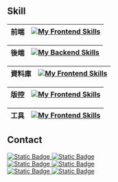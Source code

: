 ## Skill
| 前端 | [![My Frontend Skills](https://skillicons.dev/icons?i=html,css,js,bootstrap,jquery,angular,ts,postman,graphql)](https://skillicons.dev) |
| -------- | -------------------------------------------------------------------------------------------------------------------------------------------- |

| 後端 | [![My Backend Skills](https://skillicons.dev/icons?i=cs,dotnet)](https://skillicons.dev) |
| ------- | --------------------------------------------------------------------------------------------------------------------------------------------------- |

| 資料庫 | [![My Frontend Skills](https://skillicons.dev/icons?i=mysql,sqlite)](https://skillicons.dev) |
| -------- | -------------------------------------------------------------------------------------------------------------------------------------------- |

| 版控 | [![My Frontend Skills](https://skillicons.dev/icons?i=git,github,gitlab)](https://skillicons.dev) |
| -------- | -------------------------------------------------------------------------------------------------------------------------------------------- |

| 工具 | [![My Frontend Skills](https://skillicons.dev/icons?i=visualstudio,vscode)](https://skillicons.dev) |
| -------- | -------------------------------------------------------------------------------------------------------------------------------------------- |

## Contact
<a href="https://www.linkedin.com/in/chaoyen-chen45552b1a0" target="_blank">
  <img alt="Static Badge" src="https://img.shields.io/badge/LinkedIn-0A66C2?style=for-the-badge&logo=LinkedIn">
</a>
<a href="mailto:kingex1124@gmail.com" target="_blank">
 <img alt="Static Badge" src="https://img.shields.io/badge/kingex1124%40gmail.com-fafafa?style=for-the-badge&logo=Gmail&logoColor=%23EA4335">
</a>
<div></div>
<a href="https://accessible-coral-5ad.notion.site/096c32c5c0b14e5588dc5bfc638e1419?pvs=4" target="_blank">
<img alt="Static Badge" src="https://img.shields.io/badge/Notion%E5%B1%A5%E6%AD%B7%E8%A1%A8-fafafa?style=for-the-badge&logo=Notion&logoColor=%23000000">
</a>
<a href="https://accessible-coral-5ad.notion.site/7899cec0c04f4cd9ad62eb432d951172?pvs=4" target="_blank">
<img alt="Static Badge" src="https://img.shields.io/badge/Notion%E8%81%B7%E5%8B%99%E7%B6%93%E6%AD%B7%E6%9B%B8-fafafa?style=for-the-badge&logo=Notion&logoColor=%23000000">
</a>
<div></div>
<a href="https://accessible-coral-5ad.notion.site/80dc8a3757984eb18170666816317c07?pvs=4" target="_blank">
<img alt="Static Badge" src="https://img.shields.io/badge/Notion%E5%B1%A5%E6%AD%B7%E8%A1%A8(%E6%97%A5)-fafafa?style=for-the-badge&logo=Notion&logoColor=%23000000">
</a>
<a href="https://accessible-coral-5ad.notion.site/739aa69f5e7047d1a7392aee9440bd93?pvs=4" target="_blank">
<img alt="Static Badge" src="https://img.shields.io/badge/Notion%E8%81%B7%E5%8B%99%E7%B6%93%E6%AD%B7%E6%9B%B8(%E6%97%A5)-fafafa?style=for-the-badge&logo=Notion&logoColor=%23000000">
</a>
